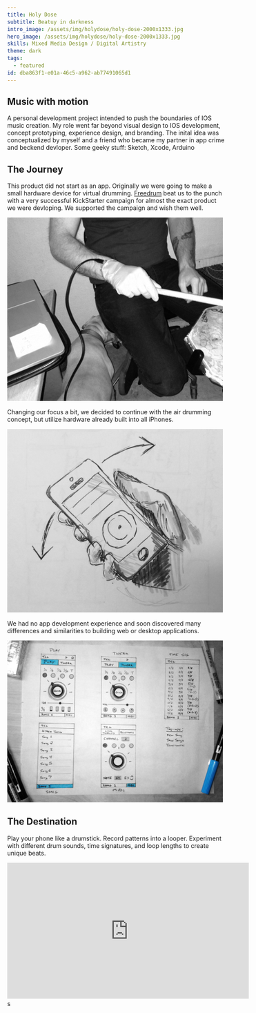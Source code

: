 ```yaml
---
title: Holy Dose
subtitle: Beatuy in darkness
intro_image: /assets/img/holydose/holy-dose-2000x1333.jpg
hero_image: /assets/img/holydose/holy-dose-2000x1333.jpg
skills: Mixed Media Design / Digital Artistry
theme: dark
tags:
  - featured
id: dba863f1-e01a-46c5-a962-ab77491065d1
---
```

## Music with motion
A personal development project intended to push the boundaries of IOS music creation. My role went far beyond visual design to IOS development, concept prototyping, experience design, and branding. The inital idea was conceptualized by myself and a friend who became my partner in app crime and beckend devloper.
Some geeky stuff: Sketch, Xcode, Arduino

## The Journey 
This product did not start as an app. Originally we were going to make a small hardware device for virtual drumming. [Freedrum](https://www.freedrum.rocks/) beat us to the punch with a very successful KickStarter campaign for almost the exact product we were devloping. We supported the campaign and wish them well.

<img src="/assets/img/kinetic-beats/kinetic-beats-prototype.jpg" width="500"/>

Changing our focus a bit, we decided to continue with the air drumming concept, but utilize hardware already built into all iPhones. 

<img src="/assets/img/kinetic-beats/kinetic-beats-appdrawing.jpg" width="500"/>

We had no app development experience and soon discovered many differences and similarities to building web or desktop applications.

<img src="/assets/img/kinetic-beats/kinetic-beats-UI-wireframes.jpg" width="500"/>


## The Destination
Play your phone like a drumstick. Record patterns into a looper. Experiment with different drum sounds, time signatures, and loop lengths to create unique beats.
<iframe width="560" height="315" src="https://www.youtube.com/embed/Fko0lbjgdUY?rel=0&amp;showinfo=0" frameborder="0" allowfullscreen></iframe>s
